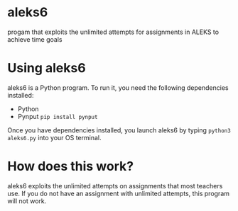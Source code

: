 # aleks6
progam that exploits the unlimited attempts for assignments in ALEKS to achieve time goals
# Using aleks6
aleks6 is a Python program. To run it, you need the following dependencies installed:
- Python
- Pynput ```pip install pynput```

Once you have dependencies installed, you launch aleks6 by typing ```python3 aleks6.py``` into your OS terminal.
# How does this work?
aleks6 exploits the unlimited attempts on assignments that most teachers use. If you do not have an assignment with unlimited attempts, this program will not work.
